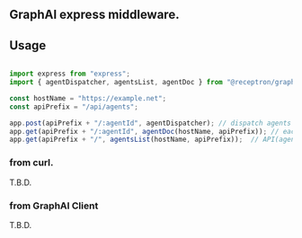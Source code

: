 
## GraphAI express middleware.

## Usage

```TypeScript

import express from "express";
import { agentDispatcher, agentsList, agentDoc } from "@receptron/graphai_express";

const hostName = "https://example.net";
const apiPrefix = "/api/agents";

app.post(apiPrefix + "/:agentId", agentDispatcher); // dispatch agents
app.get(apiPrefix + "/:agentId", agentDoc(hostName, apiPrefix)); // each API(agent) document
app.get(apiPrefix + "/", agentsList(hostName, apiPrefix));  // API(agent) list

```


### from curl.

T.B.D.

### from GraphAI Client

T.B.D.
